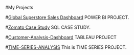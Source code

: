 #My Projects

#[Global Superstore Sales Dashboard](https://github.com/Avinash7387/Project)
POWER BI PROJECT.

#[Zomato Case Study](https://github.com/Avinash7387/Projects)
SQL CASE STUDY.

#[Customer-Analysis-Dashboard](https://github.com/Avinash7387/Customer-Analysis-Tableau-)
TABLEAU PROJECT

#[TIME-SERIES-ANALYSIS](https://github.com/Avinash7387/TIME-SERIES-ANALYSIS)
This is TIME SERIES PROJECT.


